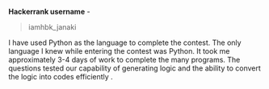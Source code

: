 **Hackerrank username**     -    

> iamhbk_janaki


I have used Python as the language to complete the contest. The only language I knew while entering the contest was Python. It took me approximately 3-4 days of work to complete the many programs.
The questions tested our capability of generating logic and the ability to convert the logic into codes efficiently . 
